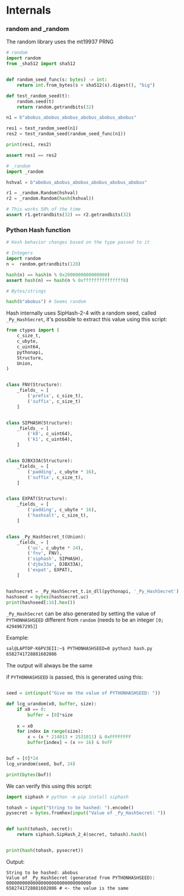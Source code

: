 # Internals

### random and _random

The random library uses the mt19937 PRNG
```py
# random
import random
from _sha512 import sha512


def random_seed_func(s: bytes) -> int:
    return int.from_bytes(s + sha512(s).digest(), "big")

def test_random_seed(t):
    random.seed(t)
    return random.getrandbits(32)

n1 = b"abobus_abobus_abobus_abobus_abobus_abobus"

res1 = test_random_seed(n1)
res2 = test_random_seed(random_seed_func(n1))

print(res1, res2)

assert res1 == res2
```

```py
# _random
import _random

hshval = b"abobus_abobus_abobus_abobus_abobus_abobus"

r1 = _random.Random(hshval)
r2 = _random.Random(hash(hshval))

# This works 50% of the time
assert r1.getrandbits(32) == r2.getrandbits(32)
```

### Python Hash function

```py
# Hash behavior changes based on the type passed to it

# Integers
import random
n =  random.getrandbits(128)

hash(n) == hash(n % 0x2000000000000000)
assert hash(n) == hash(n % 0xfffffffffffffff8)

# Bytes/strings

hash(b"abobus") # Seems random
```

Hash internally uses SipHash-2-4 with a random seed, called `_Py_HashSecret`, it's possible to extract this value using this script:

```py
from ctypes import (
    c_size_t,
    c_ubyte,
    c_uint64,
    pythonapi,
    Structure,
    Union,
)


class FNV(Structure):
    _fields_ = [
        ('prefix', c_size_t),
        ('suffix', c_size_t)
    ]


class SIPHASH(Structure):
    _fields_ = [
        ('k0', c_uint64),
        ('k1', c_uint64),
    ]


class DJBX33A(Structure):
    _fields_ = [
        ('padding', c_ubyte * 16),
        ('suffix', c_size_t),
    ]


class EXPAT(Structure):
    _fields_ = [
        ('padding', c_ubyte * 16),
        ('hashsalt', c_size_t),
    ]


class _Py_HashSecret_t(Union):
    _fields_ = [
        ('uc', c_ubyte * 24),
        ('fnv', FNV),
        ('siphash', SIPHASH),
        ('djbx33a', DJBX33A),
        ('expat', EXPAT),
    ]


hashsecret = _Py_HashSecret_t.in_dll(pythonapi, '_Py_HashSecret')
hashseed = bytes(hashsecret.uc)
print(hashseed[:16].hex())
```

`_Py_HashSecret` can be also generated by setting the value of `PYTHONHASHSEED` different from `random` (needs to be an integer `[0; 4294967295]`)

Example:

```sh
sal@LAPTOP-K6PV3EII:~$ PYTHONHASHSEED=0 python3 hash.py
6582741728881602086
```

The output will always be the same

if `PYTHONHASHSEED` is passed, this is generated using this:

```py

seed = int(input("Give me the value of PYTHONHASHSEED: "))

def lcg_urandom(x0, buffer, size):
    if x0 == 0:
        buffer = [0]*size
        
    x = x0
    for index in range(size):
        x = (x * 214013 + 2531011) & 0xFFFFFFFF
        buffer[index] = (x >> 16) & 0xFF


buf = [0]*24
lcg_urandom(seed, buf, 24)

print(bytes(buf))

```

We can verify this using this script:
```py
import siphash # python -m pip install siphash

tohash = input("String to be hashed: ").encode()
pysecret = bytes.fromhex(input("Value of _Py_HashSecret: "))


def hash(tohash, secret):
    return siphash.SipHash_2_4(secret, tohash).hash()


print(hash(tohash, pysecret))
```

Output:
```
String to be hashed: abobus
Value of _Py_HashSecret (generated from PYTHONHASHSEED): 00000000000000000000000000000000
6582741728881602086 # <- the value is the same
```
